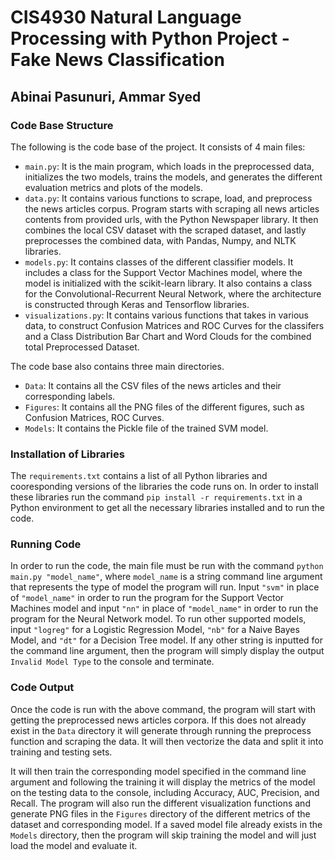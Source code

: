 # CIS4930 Natural Language Processing with Python Project - Fake News Classification

## Abinai Pasunuri, Ammar Syed

### Code Base Structure

The following is the code base of the project. It consists of 4 main files:

- `main.py`: It is the main program, which loads in the preprocessed data, initializes the two models, trains the models, and generates the different evaluation metrics and plots of the models.
- `data.py`: It contains various functions to scrape, load, and preprocess the news articles corpus. Program starts with scraping all news articles contents from provided urls, with the Python Newspaper library. It then combines the local CSV dataset with the scraped dataset, and lastly preprocesses the combined data, with Pandas, Numpy, and NLTK libraries.
- `models.py`: It contains classes of the different classifier models. It includes a class for the Support Vector Machines model, where the model is initialized with the scikit-learn library. It also contains a class for the Convolutional-Recurrent Neural Network, where the architecture is constructed through Keras and Tensorflow libraries.
- `visualizations.py`: It contains various functions that takes in various data, to construct Confusion Matrices and ROC Curves for the classifers and a Class Distribution Bar Chart and Word Clouds for the combined total Preprocessed Dataset.

The code base also contains three main directories.

- `Data`: It contains all the CSV files of the news articles and their corresponding labels.
- `Figures`: It contains all the PNG files of the different figures, such as Confusion Matrices, ROC Curves.
- `Models`: It contains the Pickle file of the trained SVM model.

### Installation of Libraries

The `requirements.txt` contains a list of all Python libraries and cooresponding versions of the libraries the code runs on. In order to install these libraries run the command `pip install -r requirements.txt` in a Python environment to get all the necessary libraries installed and to run the code.

### Running Code

In order to run the code, the main file must be run with the command `python main.py "model_name"`, where `model_name` is a string command line argument that represents the type of model the program will run. Input `"svm"` in place of `"model_name"` in order to run the program for the Support Vector Machines model and input `"nn"` in place of `"model_name"` in order to run the program for the Neural Network model. To run other supported models, input `"logreg"` for a Logistic Regression Model, `"nb"` for a Naive Bayes Model, and `"dt"` for a Decision Tree model. If any other string is inputted for the command line argument, then the program will simply display the output `Invalid Model Type` to the console and terminate.

### Code Output

Once the code is run with the above command, the program will start with getting the preprocessed news articles corpora. If this does not already exist in the `Data` directory it will generate through running the preprocess function and scraping the data. It will then vectorize the data and split it into training and testing sets.

It will then train the corresponding model specified in the command line argument and following the training it will display the metrics of the model on the testing data to the console, including Accuracy, AUC, Precision, and Recall. The program will also run the different visualization functions and generate PNG files in the `Figures` directory of the different metrics of the dataset and corresponding model. If a saved model file already exists in the `Models` directory, then the program will skip training the model and will just load the model and evaluate it.
